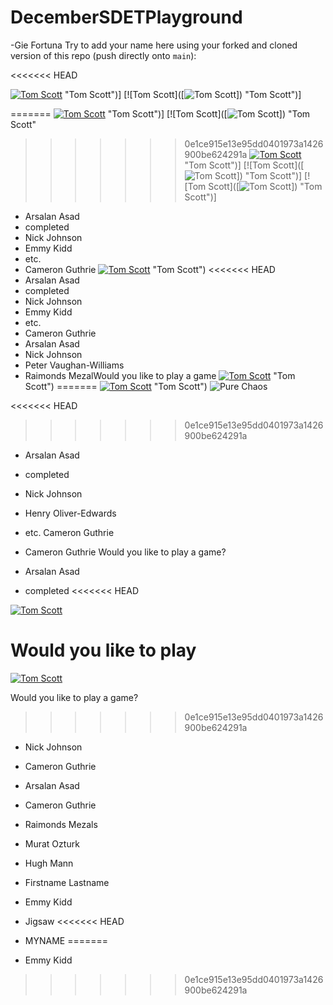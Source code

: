 # DecemberSDETPlayground

-Gie Fortuna
Try to add your name here using your forked and cloned version of this repo (push directly onto `main`):

<<<<<<< HEAD

[![Tom Scott](http://i3.ytimg.com/vi/g_EnsU88o6M/hqdefault.jpgg)](https://www.youtube.com/watch?v=g_EnsU88o6M) "Tom Scott")]
[![Tom Scott]([![Tom Scott](http://i3.ytimg.com/vi/g_EnsU88o6M/hqdefault.jpgg)]) "Tom Scott")]

=======
[![Tom Scott](http://i3.ytimg.com/vi/g_EnsU88o6M/hqdefault.jpgg)](https://www.youtube.com/watch?v=g_EnsU88o6M) "Tom Scott")]
[![Tom Scott]([![Tom Scott](http://i3.ytimg.com/vi/g_EnsU88o6M/hqdefault.jpgg)]) "Tom Scott"
>>>>>>> 0e1ce915e13e95dd0401973a1426900be624291a
[![Tom Scott](http://i3.ytimg.com/vi/g_EnsU88o6M/hqdefault.jpgg)](https://www.youtube.com/watch?v=g_EnsU88o6M) "Tom Scott")]
[![Tom Scott]([![Tom Scott](http://i3.ytimg.com/vi/g_EnsU88o6M/hqdefault.jpgg)]) "Tom Scott")]
[![Tom Scott]([![Tom Scott](https://media.discordapp.net/attachments/328262098713051137/783512551064993833/image0_4.png)]) "Tom Scott")]
- Arsalan Asad
- completed
- Nick Johnson
- Emmy Kidd
- etc.
- Cameron Guthrie
[![Tom Scott](http://i3.ytimg.com/vi/g_EnsU88o6M/hqdefault.jpgg)](https://www.youtube.com/watch?v=g_EnsU88o6M) "Tom Scott")
<<<<<<< HEAD
- Arsalan Asad
- completed
- Nick Johnson
- Emmy Kidd
- etc.
- Cameron Guthrie
- Arsalan Asad
- Nick Johnson
- Peter Vaughan-Williams
- Raimonds MezalWould you like to play a game
[![Tom Scott](http://i3.ytimg.com/vi/g_EnsU88o6M/hqdefault.jpgg)](https://www.youtube.com/watch?v=g_EnsU88o6M) "Tom Scott")
=======
[![Tom Scott](http://i3.ytimg.com/vi/g_EnsU88o6M/hqdefault.jpgg)](https://www.youtube.com/watch?v=g_EnsU88o6M) "Tom Scott")
![Pure Chaos](https://imgur.com/TxHp9NU.png)

<<<<<<< HEAD
>>>>>>> 0e1ce915e13e95dd0401973a1426900be624291a
- Arsalan Asad
- completed
- Nick Johnson
- Henry Oliver-Edwards
- etc.
Cameron Guthrie
- Cameron Guthrie
Would you like to play a game? 

- Arsalan Asad
- completed
<<<<<<< HEAD

[![Tom Scott](http://img.youtube.com/vi/g_EnsU88o6M/0.jpg)](http://www.youtube.com/watch?v=g_EnsU88o6M "I'm Here, In This README")

Would you like to play 
=======
[![Tom Scott](http://img.youtube.com/vi/g_EnsU88o6M/0.jpg)](http://www.youtube.com/watch?v=g_EnsU88o6M "I'm Here, In This README")

Would you like to play a game?
>>>>>>> 0e1ce915e13e95dd0401973a1426900be624291a
- Nick Johnson
- Cameron Guthrie
- Arsalan Asad
- Cameron Guthrie
- Raimonds Mezals
- Murat Ozturk
- Hugh Mann
- Firstname Lastname
- Emmy Kidd
- Jigsaw
<<<<<<< HEAD

- MYNAME
=======
- Emmy Kidd
>>>>>>> 0e1ce915e13e95dd0401973a1426900be624291a
